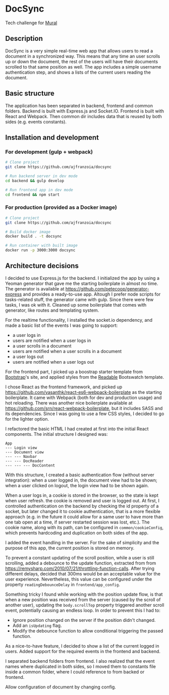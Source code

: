 # DocSync

Tech challenge for [Mural](https://mural.co)


## Description

DocSync is a very simple real-time web app that allows users to read a document in a synchronized way. This means that any time an user scrolls up or down the document, the rest of the users will have their documents scrolled to that same position as well. The app includes a simple username authentication step, and shows a lists of the current users reading the document.

## Basic structure

The application has been separated in backend, frontend and common folders. Backend is built with Express.js and Socket.IO. Frontend is built with React and Webpack. Then common dir includes data that is reused by both sides (e.g. events constants).

## Installation and development

### For development (gulp + webpack)

```bash
# Clone project
git clone https://github.com/ajfranzoia/docsync

# Run backend server in dev mode
cd backend && gulp develop

# Run frontend app in dev mode
cd frontend && npm start
```

### For production (provided as a Docker image)
```bash
# Clone project
git clone https://github.com/ajfranzoia/docsync

# Build docker image
docker build . -t docsync

# Run container with built image
docker run -p 3000:3000 docsync
```


## Architecture decisions

I decided to use Express.js for the backend. I initialized the app by using a Yeoman generator that gave me the starting boilerplate in almost no time. The generator is available at https://github.com/petecoop/generator-express and provides a ready-to-use app. Altough I prefer node scripts for tasks-related stuff, the generator came with gulp. Since there were few tasks, I was ok with it. Cleaned up some boilerplate that comes with generator, like routes and templating system.

For the realtime functionality, I installed the socket.io dependency, and made a basic list of the events I was going to support:
- a user logs in
- users are notified when a user logs in
- a user scrolls in a document
- users are notified when a user scrolls in a document
- a user logs out
- users are notified when a user logs out

For the frontend part, I picked up a boostrap starter template from [Bootstrap](https://getbootstrap.com)'s site, and applied styles from the [Readable](https://bootswatch.com/readable/) Bootswatch template.

I chose React as the frontend framework, and picked up https://github.com/vasanthk/react-es6-webpack-boilerplate as the starting boilerplate. It came with Webpack (both for dev and production usage) and hot reloading. There was another nice boilerplate available at https://github.com/srn/react-webpack-boilerplate, but it includes SASS and its dependencies. Since I was going to use a few CSS styles, I decided to go for the lighter option.

I refactored the basic HTML I had created at first into the initial React components. The initial structure I designed was:

```
App
--- Login view
--- Document view
--- --- Navbar
--- --- DocReader
--- --- --- DocContent
```

With this structure, I created a basic authentication flow (without server integration): when a user logged in, the document view had to be shown; when a user clicked on logout, the login view had to be shown again.

When a user logs in, a cookie is stored in the browser, so the state is kept when user refresh.
the cookie is removed and user is logged out. At first, I controlled authentication on the backend by checking the id property of a socket, but later changed it to cookie authentication, that is a more flexible approach (e.g. in the future it could allow for a same user to have more than one tab open at a time, if server restarted session was lost, etc.). The cookie name, along with its path, can be configured in ```common/cookieConfig```, which prevents hardcoding and duplication on both sides of the app.

I added the event handling in the server. For the sake of simplicity and the purpose of this app, the current position is stored on memory.

To prevent a constant updating of the scroll position, while a user is still scrolling, added a debounce to the update function, extracted from from https://remysharp.com/2010/07/21/throttling-function-calls. After trying different delays, decided that 300ms would be an acceptable value for the user experience. Nevertheless, this value can be configured under the property ```readingDebounceDelay``` in ```frontend/app_config```.

Something tricky I found while working with the position update flow, is that when  a new position was received from the server (caused by the scroll of another user), updating the ```body.scrollTop``` property triggered another scroll event, potentially causing an endless loop. In order to prevent this I had to:
- Ignore position changed on the server if the position didn't changed.
- Add an ```isUpdating``` flag.
- Modify the debounce function to allow conditional triggering the passed function.

As a nice-to-have feature, I decided to show a list of the current logged in users. Added support for the required events in the frontend and backend.

I separated backend folders from frontend.
I also realized that the event names where duplicated in both sides, so I moved them to constants file inside a common folder, where I could reference to from backed or frontend.

Allow configuration of document by changing config.

